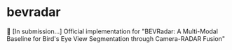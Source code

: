 # bevradar
🚖 [In submission...] Official implementation for "BEVRadar: A Multi-Modal Baseline for Bird's Eye View Segmentation through Camera-RADAR Fusion"
